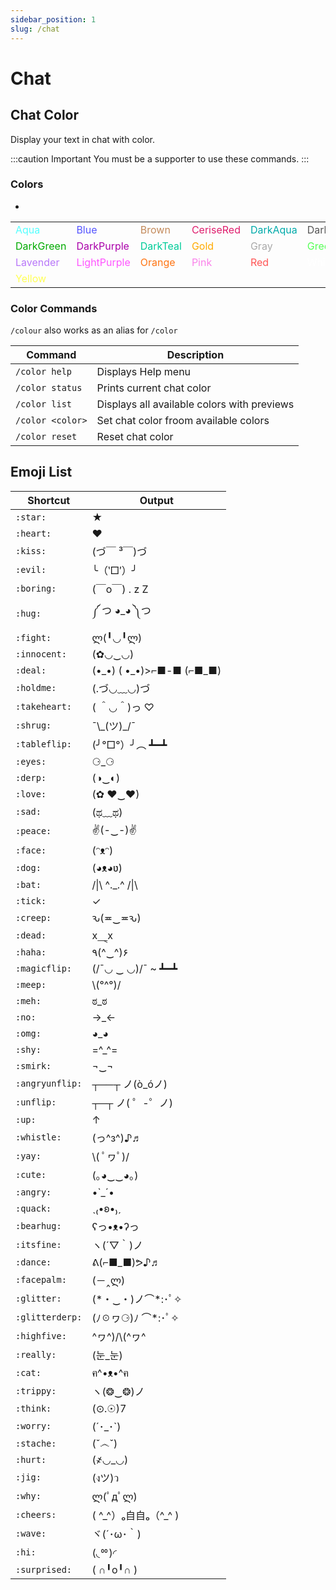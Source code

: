 ```yaml
---
sidebar_position: 1
slug: /chat
---
```


# Chat

## Chat Color

Display your text in chat with color.

:::caution Important
You must be a supporter to use these commands.
:::
### Colors
- <span style="color:blue"></span>
<table>
    <tr>
        <td><span style="color:#55FFFF">Aqua</span></td>
        <td><span style="color:#5555FF">Blue</span></td>
        <td><span style="color:#c38a5b">Brown</span></td>
        <td><span style="color:#df1d6d">CeriseRed</span></td>
        <td><span style="color:#00AAAA">DarkAqua</span></td>
        <td><span style="color:#555555">DarkGray</span></td>
    </tr>
    <tr>
        <td><span style="color:#00AA00">DarkGreen</span></td>
        <td><span style="color:#AA00AA">DarkPurple</span></td>
        <td><span style="color:#00CC99">DarkTeal</span></td>
        <td><span style="color:#FFAA00">Gold</span></td>
        <td><span style="color:#AAAAAA">Gray</span></td>
        <td><span style="color:#55FF55">Green</span></td>
    </tr>
    <tr>
        <td><span style="color:#b877f9">Lavender</span></td>
        <td><span style="color:#FF55FF">LightPurple</span></td>
        <td><span style="color:#ff7513">Orange</span></td>
        <td><span style="color:#fa82ea">Pink</span></td>
        <td><span style="color:#FF5555">Red</span></td>
        <td><span style="color:#FFFFFF">White</span></td>
    </tr>
    <tr>
        <td><span style="color:#FFFF55">Yellow</span></td>
    </tr>
</table>


### Color Commands
`/colour` also works as an alias for `/color`

| Command          | Description                                 |
| ---------------- | ------------------------------------------- |
| `/color help`    | Displays Help menu                          |
| `/color status`  | Prints current chat color                   |
| `/color list`    | Displays all available colors with previews |
| `/color <color>` | Set chat color froom available colors       |
| `/color reset`   | Reset chat color                            |




## Emoji List

| Shortcut        | Output                     |
| --------------- | -------------------------- |
| `:star:`        | ★                          |
| `:heart:`       | ❤                          |
| `:kiss:`        | (づ￣ ³￣)づ                 |
| `:evil:`        | ╰（‵□′）╯                  |
| `:boring:`      | (￣o￣) . z Z                |
| `:hug:`         | ༼ つ ◕_◕ ༽つ               |
| `:fight:`       | ლ(╹◡╹ლ)                    |
| `:innocent:`    | (✿◡‿◡)                     |
| `:deal:`        | (•\_•) ( •\_•)>⌐■-■ (⌐■_■) |
| `:holdme:`      | (.づ◡﹏◡)づ                 |
| `:takeheart:`   | ( ＾◡＾)っ ♡               |
| `:shrug:`       | ¯\\\_(ツ)\_/¯              |
| `:tableflip:`   | (╯°□°）╯︵ ┻━┻              |
| `:eyes:`        | ⚆_⚆                        |
| `:derp:`        | (◑‿◐)                      |
| `:love:`        | (✿ ♥‿♥)                    |
| `:sad:`         | (ಥ﹏ಥ)                      |
| `:peace:`       | ✌(-‿-)✌                    |
| `:face:`        | (ᵔᴥᵔ)                      |
| `:dog:`         | (◕ᴥ◕ʋ)                     |
| `:bat:`         | /\|\ ^._.^ /\|\            |
| `:tick:`        | ✓                          |
| `:creep:`       | ԅ(≖‿≖ԅ)                    |
| `:dead:`        | x⸑x                        |
| `:haha:`        | ٩(^‿^)۶                    |
| `:magicflip:`   | (/¯◡ ‿ ◡)/¯ ~ ┻━┻          |
| `:meep:`        | \\(°^°)/                   |
| `:meh:`         | ಠ_ಠ                        |
| `:no:`          | →_←                        |
| `:omg:`         | ◕_◕                        |
| `:shy:`         | =^_^=                      |
| `:smirk:`       | ¬‿¬                        |
| `:angryunflip:` | ┬──┬ ノ(ò_óノ)             |
| `:unflip:`      | ┬─┬ ノ( ゜-゜ノ)           |
| `:up:`          | ↑                          |
| `:whistle:`     | (っ^з^)♪♬                  |
| `:yay:`         | \\( ﾟヮﾟ)/                   |
| `:cute:`        | (｡◕‿‿◕｡)                   |
| `:angry:`       | •`_´•                      |
| `:quack:`       | ˎ₍•ʚ•₎ˏ                    |
| `:bearhug:`     | ʕっ•ᴥ•ʔっ                  |
| `:itsfine:`     | ヽ(´▽｀)ノ                 |
| `:dance:`       | ᕕ(⌐■_■)ᕗ♪♬                 |
| `:facepalm:`    | (－‸ლ)                     |
| `:glitter:`     | (\*・‿・)ノ⌒*:･ﾟ✧           |
| `:glitterderp:` | (ﾉ☉ヮ⚆)ﾉ ⌒*:･ﾟ✧             |
| `:highfive:`    | \^ヮ\^)/\\(\^ヮ\^          |
| `:really:`      | (눈_눈)                    |
| `:cat:`         | ฅ^•ᴥ•^ฅ                    |
| `:trippy:`      | ヽ(❂‿❂)ノ                  |
| `:think:`       | (⊙.☉)7                     |
| `:worry:`       | (´･_･`)                    |
| `:stache:`      | (ˇ෴ˇ)                      |
| `:hurt:`        | (҂◡_◡)                     |
| `:jig:`         | (งツ)ว                     |
| `:why:`         | ლ(ﾟдﾟლ)                      |
| `:cheers:`      | ( \^\_\^）ₒ自自ₒ（\^_\^ )  |
| `:wave:`        | ヾ(´･ω･｀)                 |
| `:hi:`          | (◟ᅇ)◜                      |
| `:surprised:`   | ( ∩╹o╹∩ )                  |